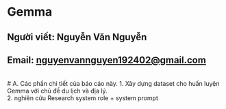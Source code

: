 # Gemma
## Người viết: Nguyễn Văn Nguyễn  
## Email: nguyenvannguyen192402@gmail.com  
<br>
# A. Các phần chi tiết của báo cáo này.
1. Xây dựng dataset cho huấn luyện Gemma với chủ đề du lịch và địa lý.
<br>
2. nghiên cứu Research system role + system prompt

